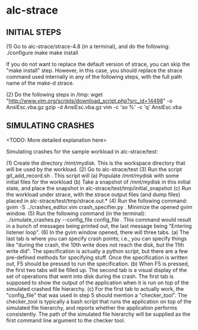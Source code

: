 alc-strace
==========

INITIAL STEPS
-------------

(1) Go to alc-strace/strace-4.8 (in a terminal), and do the following:
	./configure
	make
	make install

If you do not want to replace the default version of strace, you can skip the "make install" step. However, in this case, you should replace the strace command used internally in any of the following steps, with the full path name of the make-d strace.

(2) Do the following steps in /tmp:
	wget "http://www.vim.org/scripts/download_script.php?src_id=14498" -o AnsiEsc.vba.gz
	gzip -d AnsiEsc.vba.gz
	vim -c 'so %' -c 'q' AnsiEsc.vba

SIMULATING CRASHES
------------------

<TODO: More detailed explanation here>

Simulating crashes for the sample workload in alc-strace/test:

(1) Create the directory /mnt/mydisk. This is the workspace directory that will be used by the workload.
(2) Go to alc-strace/test
(3) Run the script git_add_record.sh . This script will
	(a) Populate /mnt/mydisk with some initial files for the workload
	(b) Take a snapshot of /mnt/mydisk in this initial state, and place the snapshot in alc-strace/test/tmp/initial_snapshot
	(c) Run the workload under strace, with the strace output files (and dump files) placed in alc-strace/test/tmp/strace.out.*
(4) Run the following command: gvim -S ../crashes_editor.vim crash_specifier.py . Minimize the opened gvim window.
(5) Run the following command (in the terminal): ../simulate_crashes.py --config_file config_file . This command would result in a bunch of messages being printed out, the last message being "Entering listener loop".
(6) In the gvim window opened, there will three tabs. 
	(a) The last tab is where you can specify crash points; i.e., you can specify things like "during the crash, the 10th write does not reach the disk, but the 11th write did". The specification is actually a python script, but there are a few pre-defined methods for specifying stuff. Once the specification is written out, F5 should be pressed to run the specification.
	(b) When F5 is pressed, the first two tabs will be filled up. The second tab is a visual display of the set of operations that went into disk during the crash. The first tab is supposed to show the output of the application when it is run on top of the simulated crashed file hierarchy.
	(c) For the first tab to actually work, the "config_file" that was used in step 5 should mention a "checker_tool". The checker_tool is typically a bash script that runs the application on top of the simulated file hierarchy, and reports whether the application performs consistently. The path of the simulated file hierarchy will be supplied as the first command line argument to the checker tool.
